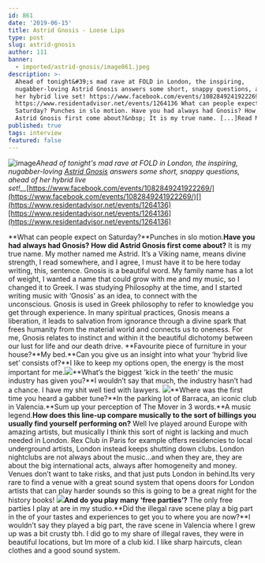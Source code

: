 ```yaml
---
id: 861
date: '2019-06-15'
title: Astrid Gnosis - Loose Lips
type: post
slug: astrid-gnosis
author: 111
banner:
  - imported/astrid-gnosis/image861.jpeg
description: >-
  Ahead of tonight&#39;s mad rave at FOLD in London, the inspiring,
  nugabber-loving Astrid Gnosis answers some short, snappy questions, ahead of
  her hybrid live set! https://www.facebook.com/events/1082849241922269/
  https://www.residentadvisor.net/events/1264136 What can people expect on
  Saturday? Punches in slo motion. Have you had always had Gnosis? How did
  Astrid Gnosis first come about?&nbsp; It is my true name. [...]Read More...
published: true
tags: interview
featured: false
---
```

![image](../imported/astrid-gnosis/image861.jpeg)_Ahead of tonight's mad rave at FOLD in London, the inspiring, nugabber-loving [Astrid Gnosis](https://soundcloud.com/astridgnosis) answers some short, snappy questions, ahead of her hybrid live set!__[](https://www.facebook.com/events/1082849241922269/)_[https://www.facebook.com/events/1082849241922269/](https://www.facebook.com/events/1082849241922269/)[](https://www.residentadvisor.net/events/1264136)[https://www.residentadvisor.net/events/1264136](https://www.residentadvisor.net/events/1264136)

**What can people expect on Saturday?**Punches in slo motion.**Have you had always had Gnosis? How did Astrid Gnosis first come about?** It is my true name. My mother named me Astrid. It’s a Viking name, means divine strength, I read somewhere, and I agree, I must have it to be here today writing, this, sentence. Gnosis is a beautiful word. My family name has a lot of weight, I wanted a name that could grow with me and my music, so I changed it to Greek. I was studying Philosophy at the time, and I started writing music with ‘Gnosis’ as an idea, to connect with the unconscious. Gnosis is used in Greek philosophy to refer to knowledge you get through experience. In many spiritual practices, Gnosis means a liberation, it leads to salvation from ignorance through a divine spark that frees humanity from the material world and connects us to oneness. For me, Gnosis relates to instinct and within it the beautiful dichotomy between our lust for life and our death drive. **Favourite piece of furniture in your house?**My bed.**Can you give us an insight into what your ‘hybrid live set’ consists of?**I like to keep my options open, the energy is the most important for me.![](/wp-content/uploads/live/img/wysiwyg/5d0511f6246df.jpg)**What’s the biggest 'kick in the teeth' the music industry has given you?**I wouldn’t say that much, the industry hasn’t had a chance. I have my shit well tied with lawyers. ![](/wp-content/uploads/live/img/wysiwyg/5d05118cb9bb9.jpg)**Where was the first time you heard a gabber tune?**In the parking lot of Barraca, an iconic club in Valencia.**Sum up your perception of The Mover in 3 words.**A music legend.**How does this line-up compare musically to the sort of billings you usually find yourself performing on?** Well Ive played around Europe with amazing artists, but musically I think this sort of night is lacking and much needed in London. Rex Club in Paris for example offers residencies to local underground artists, London instead keeps shutting down clubs. London nightclubs are not always about the music…and when they are, they are about the big international acts, always after homogeneity and money. Venues don’t want to take risks, and that just puts London in behind.Its very rare to find a venue with a great sound system that opens doors for London artists that can play harder sounds so this is going to be a great night for the history books! ![](/wp-content/uploads/live/img/wysiwyg/5d0511d00abae.jpg)**And do you play many ‘free parties’?** The only free parties I play at are in my studio.**Did the illegal rave scene play a big part in the  of your tastes and experiences to get you to where you are now?**I wouldn’t say they played a big part, the rave scene in Valencia where I grew up was a bit crusty tbh. I did go to my share of illegal raves, they were in beautiful locations, but Im more of a club kid. I like sharp haircuts, clean clothes and a good sound system.
